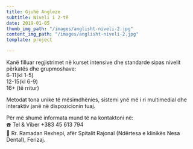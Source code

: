 ```yaml
---
title: Gjuhë Angleze
subtitle: Niveli i 2-të
date: 2019-01-05
thumb_img_path: "/images/anglisht-niveli-2.jpg"
content_img_path: "/images/anglisht-niveli-2.jpg"
template: project

---
```

Kanë filluar regjistrimet në kurset intensive dhe standarde sipas nivelit përkatës dhe grupmoshave:  
 6-11(kl 1-5)  
 12-15(kl 6-9)  
 16+ (të rritur)

Metodat tona unike të mësimdhënies, sistemi ynë më i ri multimedial dhe interaktiv janë në dispozicionin tuaj.

Për më shumë informata mund të na kontaktoni në:  
 ☎️ Tel & Viber +383 45 613 794  
 📍 Rr. Ramadan Rexhepi, afër Spitalit Rajonal (Ndërtesa e klinikës Nesa Dental), Ferizaj.